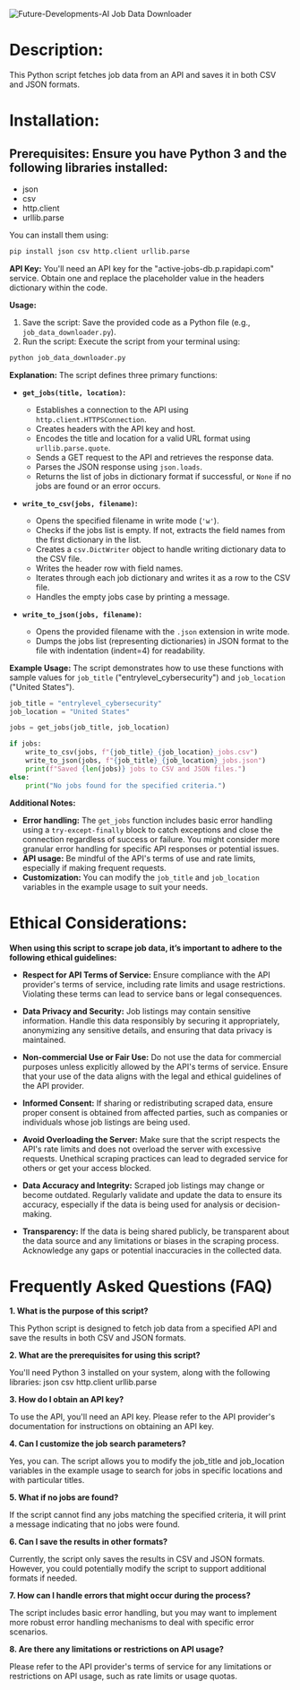 ![Future-Developments-AI](Future-Developments-AI.jpg)
Job Data Downloader

# Description:
This Python script fetches job data from an API and saves it in both CSV and JSON formats.

# Installation:
## Prerequisites: Ensure you have Python 3 and the following libraries installed:

* json
* csv
* http.client
* urllib.parse

You can install them using:

<!-- python code block -->
```python
pip install json csv http.client urllib.parse
```

**API Key:**
You'll need an API key for the "active-jobs-db.p.rapidapi.com" service. Obtain one and replace the placeholder value in the headers dictionary within the code.

**Usage:**
1. Save the script: Save the provided code as a Python file (e.g., `job_data_downloader.py`).
2. Run the script: Execute the script from your terminal using:

<!-- python code block -->
```python
python job_data_downloader.py
```

**Explanation:**
The script defines three primary functions:

* **`get_jobs(title, location)`:**
  * Establishes a connection to the API using `http.client.HTTPSConnection`.
  * Creates headers with the API key and host.
  * Encodes the title and location for a valid URL format using `urllib.parse.quote`.
  * Sends a GET request to the API and retrieves the response data.
  * Parses the JSON response using `json.loads`.
  * Returns the list of jobs in dictionary format if successful, or `None` if no jobs are found or an error occurs.

* **`write_to_csv(jobs, filename)`:**
  * Opens the specified filename in write mode (`'w'`).
  * Checks if the jobs list is empty. If not, extracts the field names from the first dictionary in the list.
  * Creates a `csv.DictWriter` object to handle writing dictionary data to the CSV file.
  * Writes the header row with field names.
  * Iterates through each job dictionary and writes it as a row to the CSV file.
  * Handles the empty jobs case by printing a message.

* **`write_to_json(jobs, filename)`:**
  * Opens the provided filename with the `.json` extension in write mode.
  * Dumps the jobs list (representing dictionaries) in JSON format to the file with indentation (indent=4) for readability.

**Example Usage:**
The script demonstrates how to use these functions with sample values for `job_title` ("entrylevel_cybersecurity") and `job_location` ("United States").

<!-- python code block -->
```python
job_title = "entrylevel_cybersecurity"
job_location = "United States"

jobs = get_jobs(job_title, job_location)

if jobs:
    write_to_csv(jobs, f"{job_title}_{job_location}_jobs.csv")
    write_to_json(jobs, f"{job_title}_{job_location}_jobs.json")
    print(f"Saved {len(jobs)} jobs to CSV and JSON files.")
else:
    print("No jobs found for the specified criteria.")
```

**Additional Notes:**
* **Error handling:** The `get_jobs` function includes basic error handling using a `try-except-finally` block to catch exceptions and close the connection regardless of success or failure. You might consider more granular error handling for specific API responses or potential issues.
* **API usage:** Be mindful of the API's terms of use and rate limits, especially if making frequent requests.
* **Customization:** You can modify the `job_title` and `job_location` variables in the example usage to suit your needs.

# Ethical Considerations:
**When using this script to scrape job data, it’s important to adhere to the following ethical guidelines:**

* **Respect for API Terms of Service:**
Ensure compliance with the API provider's terms of service, including rate limits and usage restrictions. Violating these terms can lead to service bans or legal consequences.

* **Data Privacy and Security:**
Job listings may contain sensitive information. Handle this data responsibly by securing it appropriately, anonymizing any sensitive details, and ensuring that data privacy is maintained.

* **Non-commercial Use or Fair Use:**
Do not use the data for commercial purposes unless explicitly allowed by the API's terms of service. Ensure that your use of the data aligns with the legal and ethical guidelines of the API provider.

* **Informed Consent:**
If sharing or redistributing scraped data, ensure proper consent is obtained from affected parties, such as companies or individuals whose job listings are being used.

* **Avoid Overloading the Server:**
Make sure that the script respects the API's rate limits and does not overload the server with excessive requests. Unethical scraping practices can lead to degraded service for others or get your access blocked.

* **Data Accuracy and Integrity:**
Scraped job listings may change or become outdated. Regularly validate and update the data to ensure its accuracy, especially if the data is being used for analysis or decision-making.

* **Transparency:**
If the data is being shared publicly, be transparent about the data source and any limitations or biases in the scraping process. Acknowledge any gaps or potential inaccuracies in the collected data.



# Frequently Asked Questions (FAQ)
**1. What is the purpose of this script?**

This Python script is designed to fetch job data from a specified API and save the results in both CSV and JSON formats.

**2. What are the prerequisites for using this script?**

You'll need Python 3 installed on your system, along with the following libraries:
json
csv
http.client
urllib.parse

**3. How do I obtain an API key?**

To use the API, you'll need an API key. Please refer to the API provider's documentation for instructions on obtaining an API key.

**4. Can I customize the job search parameters?**

Yes, you can. The script allows you to modify the job_title and job_location variables in the example usage to search for jobs in specific locations and with particular titles.

**5. What if no jobs are found?**

If the script cannot find any jobs matching the specified criteria, it will print a message indicating that no jobs were found.

**6. Can I save the results in other formats?**

Currently, the script only saves the results in CSV and JSON formats. However, you could potentially modify the script to support additional formats if needed.

**7. How can I handle errors that might occur during the process?**

The script includes basic error handling, but you may want to implement more robust error handling mechanisms to deal with specific error scenarios.

**8. Are there any limitations or restrictions on API usage?**

Please refer to the API provider's terms of service for any limitations or restrictions on API usage, such as rate limits or usage quotas.
